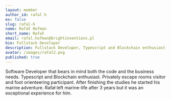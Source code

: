```yaml
---
layout: member
author_id: rafal h
ex: false
slug: rafal-h
name: Rafał Hofman
short_name: Rafał
email: rafal.hofman@brightinventions.pl
bio: Fullstack Developer
description: Fullstack Developer, Typescript and Blockchain enthusiast.
avatar: /images/rafal2.png
published: true
---
```

Software Developer that bears in mind both the code and the business needs. Typescript and Blockchain enthusiast. Privately escape rooms visitor and foot orienteering participant. After finishing the studies he started his marine adventure. Rafał left marine-life after 3 years but it was an exceptional experience for him.